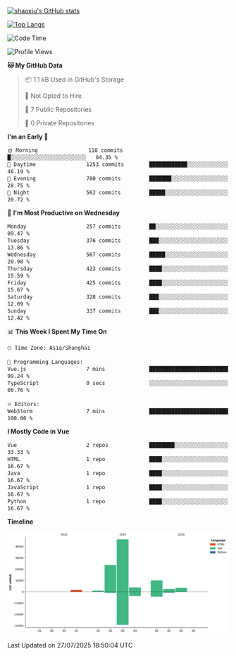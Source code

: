 [![shaoxiu's GitHub stats](https://github-readme-stats.vercel.app/api?username=shaoxiu&count_private=true&show_icons=true)](https://github.com/anuraghazra/github-readme-stats)

[![Top Langs](https://github-readme-stats.vercel.app/api/top-langs/?username=shaoxiu&layout=compact)](https://github.com/anuraghazra/github-readme-stats)


<!--START_SECTION:waka-->
![Code Time](http://img.shields.io/badge/Code%20Time-183%20hrs%2059%20mins-blue)

![Profile Views](http://img.shields.io/badge/Profile%20Views-0-blue)

**🐱 My GitHub Data** 

> 📦 1.1 kB Used in GitHub's Storage 
 > 
> 🚫 Not Opted to Hire
 > 
> 📜 7 Public Repositories 
 > 
> 🔑 0 Private Repositories 
 > 
**I'm an Early 🐤** 

```text
🌞 Morning                118 commits         █░░░░░░░░░░░░░░░░░░░░░░░░   04.35 % 
🌆 Daytime                1253 commits        ████████████░░░░░░░░░░░░░   46.19 % 
🌃 Evening                780 commits         ███████░░░░░░░░░░░░░░░░░░   28.75 % 
🌙 Night                  562 commits         █████░░░░░░░░░░░░░░░░░░░░   20.72 % 
```
📅 **I'm Most Productive on Wednesday** 

```text
Monday                   257 commits         ██░░░░░░░░░░░░░░░░░░░░░░░   09.47 % 
Tuesday                  376 commits         ███░░░░░░░░░░░░░░░░░░░░░░   13.86 % 
Wednesday                567 commits         █████░░░░░░░░░░░░░░░░░░░░   20.90 % 
Thursday                 423 commits         ████░░░░░░░░░░░░░░░░░░░░░   15.59 % 
Friday                   425 commits         ████░░░░░░░░░░░░░░░░░░░░░   15.67 % 
Saturday                 328 commits         ███░░░░░░░░░░░░░░░░░░░░░░   12.09 % 
Sunday                   337 commits         ███░░░░░░░░░░░░░░░░░░░░░░   12.42 % 
```


📊 **This Week I Spent My Time On** 

```text
🕑︎ Time Zone: Asia/Shanghai

💬 Programming Languages: 
Vue.js                   7 mins              █████████████████████████   99.24 % 
TypeScript               0 secs              ░░░░░░░░░░░░░░░░░░░░░░░░░   00.76 % 

🔥 Editors: 
WebStorm                 7 mins              █████████████████████████   100.00 % 
```

**I Mostly Code in Vue** 

```text
Vue                      2 repos             ████████░░░░░░░░░░░░░░░░░   33.33 % 
HTML                     1 repo              ████░░░░░░░░░░░░░░░░░░░░░   16.67 % 
Java                     1 repo              ████░░░░░░░░░░░░░░░░░░░░░   16.67 % 
JavaScript               1 repo              ████░░░░░░░░░░░░░░░░░░░░░   16.67 % 
Python                   1 repo              ████░░░░░░░░░░░░░░░░░░░░░   16.67 % 
```



**Timeline**

![Lines of Code chart](https://raw.githubusercontent.com/shaoxiu/shaoxiu/main/assets/bar_graph.png)


 Last Updated on 27/07/2025 18:50:04 UTC
<!--END_SECTION:waka-->
